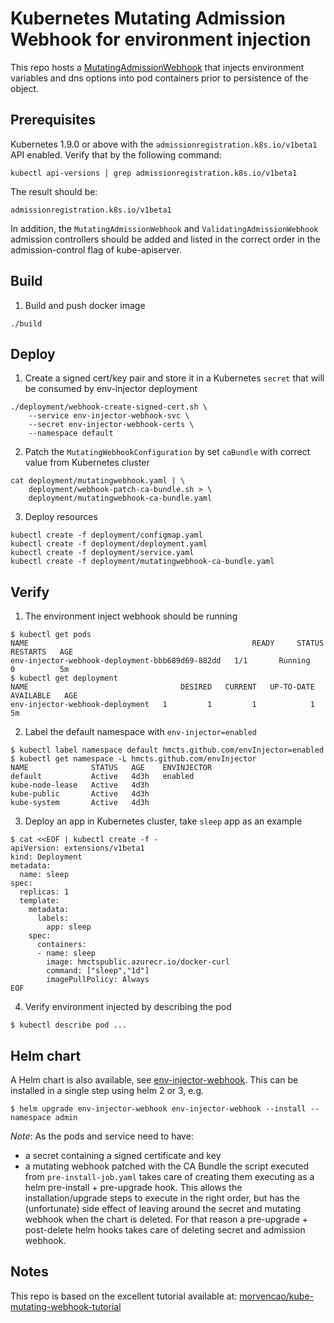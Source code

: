 # Kubernetes Mutating Admission Webhook for environment injection

This repo hosts a [MutatingAdmissionWebhook](https://kubernetes.io/docs/admin/admission-controllers/#mutatingadmissionwebhook-beta-in-19) that injects environment variables and dns options into pod containers prior to persistence of the object.

## Prerequisites

Kubernetes 1.9.0 or above with the `admissionregistration.k8s.io/v1beta1` API enabled. Verify that by the following command:
```
kubectl api-versions | grep admissionregistration.k8s.io/v1beta1
```
The result should be:
```
admissionregistration.k8s.io/v1beta1
```

In addition, the `MutatingAdmissionWebhook` and `ValidatingAdmissionWebhook` admission controllers should be added and listed in the correct order in the admission-control flag of kube-apiserver.

## Build


1. Build and push docker image
   
```
./build
```

## Deploy

1. Create a signed cert/key pair and store it in a Kubernetes `secret` that will be consumed by env-injector deployment
```
./deployment/webhook-create-signed-cert.sh \
    --service env-injector-webhook-svc \
    --secret env-injector-webhook-certs \
    --namespace default
```

2. Patch the `MutatingWebhookConfiguration` by set `caBundle` with correct value from Kubernetes cluster
```
cat deployment/mutatingwebhook.yaml | \
    deployment/webhook-patch-ca-bundle.sh > \
    deployment/mutatingwebhook-ca-bundle.yaml
```

3. Deploy resources
```
kubectl create -f deployment/configmap.yaml
kubectl create -f deployment/deployment.yaml
kubectl create -f deployment/service.yaml
kubectl create -f deployment/mutatingwebhook-ca-bundle.yaml
```

## Verify

1. The environment inject webhook should be running
```
$ kubectl get pods
NAME                                                  READY     STATUS    RESTARTS   AGE
env-injector-webhook-deployment-bbb689d69-882dd   1/1       Running   0          5m
$ kubectl get deployment
NAME                                  DESIRED   CURRENT   UP-TO-DATE   AVAILABLE   AGE
env-injector-webhook-deployment   1         1         1            1           5m
```

2. Label the default namespace with `env-injector=enabled`
```
$ kubectl label namespace default hmcts.github.com/envInjector=enabled
$ kubectl get namespace -L hmcts.github.com/envInjector
NAME              STATUS   AGE    ENVINJECTOR
default           Active   4d3h   enabled
kube-node-lease   Active   4d3h   
kube-public       Active   4d3h   
kube-system       Active   4d3h   
```

3. Deploy an app in Kubernetes cluster, take `sleep` app as an example
```
$ cat <<EOF | kubectl create -f -
apiVersion: extensions/v1beta1
kind: Deployment
metadata:
  name: sleep
spec:
  replicas: 1
  template:
    metadata:
      labels:
        app: sleep
    spec:
      containers:
      - name: sleep
        image: hmctspublic.azurecr.io/docker-curl
        command: ["sleep","1d"]
        imagePullPolicy: Always
EOF
```

4. Verify environment injected by describing the pod
```
$ kubectl describe pod ...
```

## Helm chart

A Helm chart is also available, see [env-injector-webhook](charts/env-injector-webhook/Chart.yaml).
This can be installed in a single step using helm 2 or 3, e.g.
```
$ helm upgrade env-injector-webhook env-injector-webhook --install --namespace admin
```

*Note*: As the pods and service need to have:
- a secret containing a signed certificate and key
- a mutating webhook patched with the CA Bundle
the script executed from `pre-install-job.yaml` takes care of creating them executing as a helm pre-install + pre-upgrade hook. 
This allows the installation/upgrade steps to execute in the right order, but has the (unfortunate) side effect of leaving 
around the secret and mutating webhook when the chart is deleted. 
For that reason a pre-upgrade + post-delete helm hooks takes care of deleting secret and admission webhook.

## Notes

This repo is based on the excellent tutorial available at: [morvencao/kube-mutating-webhook-tutorial](https://github.com/morvencao/kube-mutating-webhook-tutorial) 
